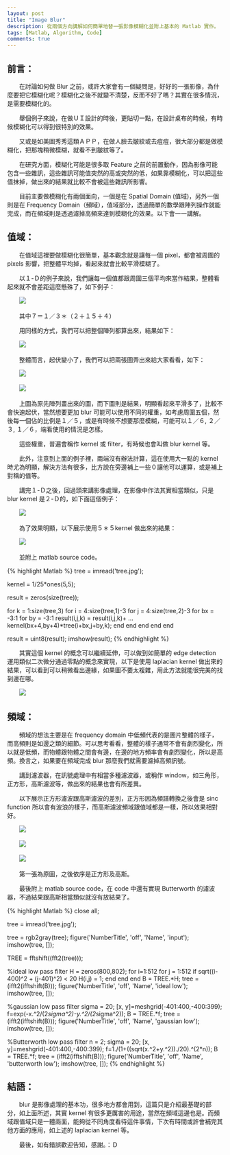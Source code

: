 ```yaml
---
layout: post
title: "Image Blur"
description: 從兩個方向講解如何簡單地替一張影像模糊化並附上基本的 Matlab 實作。
tags: [Matlab, Algorithm, Code]
comments: true
---
```

## 前言：

　　在討論如何做 Blur 之前，或許大家會有一個疑問是，好好的一張影像，為什麼要把它模糊化呢？模糊化之後不就變不清楚，反而不好了嗎？其實在很多情況，是需要模糊化的。

　　舉個例子來說，在做ＵＩ設計的時後，更貼切一點，在設計桌布的時候，有時候模糊化可以得到很特別的效果。

　　又或是如美圖秀秀這類ＡＰＰ，在做人臉去皺紋或去痘痘，很大部分都是做模糊化，把那塊稍微模糊，就看不到皺紋等了。

　　在研究方面，模糊化可能是很多取 Feature 之前的前置動作，因為影像可能包含一些雜訊，這些雜訊可能值突然的高或突然的低，如果靠模糊化，可以把這些值抹掉，做出來的結果就比較不會被這些雜訊所影響。

　　目前主要做模糊化有兩個面向，一個是在 Spatial Domain (值域)，另外一個則是在 Frequency Domain（頻域），值域部分，透過簡單的數學跟陣列操作就能完成，而在頻域則是透過濾掉高頻來達到模糊化的效果。以下會一一講解。

## 值域：

　　在值域這裡要做模糊化很簡單，基本觀念就是讓每一個 pixel，都會被周圍的 pixels 影響，把整體平均掉，看起來就會比較平滑模糊了。

　　以１-Ｄ的例子來說，我們讓每一個值都跟周圍三個平均來當作結果，整體看起來就不會差距這麼懸殊了，如下例子：

　　<img src="{{ site.baseurl }}/img/posts/2015-10-7/0.png">

　　其中７＝１／３＊（２＋１５＋４）

　　用同樣的方式，我們可以把整個陣列都算出來，結果如下：

　　<img src="{{ site.baseurl }}/img/posts/2015-10-7/1.png">

　　整體而言，起伏變小了，我們可以把兩張圖弄出來給大家看看，如下：

　　<img src="{{ site.baseurl }}/img/posts/2015-10-7/2.png">

　　<img src="{{ site.baseurl }}/img/posts/2015-10-7/3.png">

　　上圖為原先陣列畫出來的圖，而下圖則是結果，明顯看起來平滑多了，比較不會快速起伏，當然想要更加 blur 可能可以使用不同的權重，如考慮周圍五個，然後每一個佔的比例是１／５，或是有時候不想要那麼模糊，可能可以１／６, ２／３, １／６，端看使用的情況是怎樣。

　　這些權重，普遍會稱作 kernel 或 filter，有時候也會叫做 blur kernel 等。

　　此外，注意到上面的例子裡，兩端沒有辦法計算，這在使用大一點的 kernel 時尤為明顯，解決方法有很多，比方說在旁邊補上一些０讓他可以運算，或是補上對稱的值等。

　　講完１-Ｄ之後，回過頭來講影像處理，在影像中作法其實相當類似，只是 blur kernel 是２-Ｄ的，如下面這個例子：

　　<img src="{{ site.baseurl }}/img/posts/2015-10-7/4.png">

　　為了效果明顯，以下展示使用５＊５kernel 做出來的結果：

　　<img src="{{ site.baseurl }}/img/posts/2015-10-7/5.png">

　　並附上 matlab source code。

{% highlight Matlab %}
tree = imread('tree.jpg');

kernel = 1/25*ones(5,5);

result = zeros(size(tree));

for k = 1:size(tree,3)
    for i = 4:size(tree,1)-3
        for j = 4:size(tree,2)-3
            for bx = -3:1
                for by = -3:1
                    result(i,j,k) = result(i,j,k)+ ...
                        kernel(bx+4,by+4)*tree(i+bx,j+by,k);
                end
            end
        end
    end
end

result = uint8(result);
imshow(result);
{% endhighlight %}

　　其實這個 kernel 的概念可以繼續延伸，可以做到如簡單的 edge detection 運用類似二次微分通過零點的概念來實現，以下是使用 laplacian kernel 做出來的結果，可以看到可以稍微看出邊緣，如果圖不要太複雜，用此方法就能很完美的找到邊在哪。

　　<img src="{{ site.baseurl }}/img/posts/2015-10-7/6.png">

## 頻域：

　　頻域的想法主要是在 frequency domain 中低頻代表的是圖片整體的樣子，而高頻則是如邊之類的細節。可以思考看看，整體的樣子通常不會有劇烈變化，所以就是低頻，而物體跟物體之間會有邊，在邊的地方頻率會有劇烈變化，所以是高頻。換言之，如果要在頻域完成 blur 那麼我們就需要濾掉高頻訊號。

　　講到濾波器，在訊號處理中有相當多種濾波器，或稱作 window，如三角形，正方形，高斯濾波等，做出來的結果也會有所差異。

　　以下展示正方形濾波跟高斯濾波的差別，正方形因為頻譜轉換之後會是 sinc function 所以會有波浪的樣子，而高斯濾波頻域跟值域都是一樣，所以效果相對好。

　　<img src="{{ site.baseurl }}/img/posts/2015-10-7/7.png">

　　<img src="{{ site.baseurl }}/img/posts/2015-10-7/8.png">

　　<img src="{{ site.baseurl }}/img/posts/2015-10-7/9.png">

　　第一張為原圖，之後依序是正方形及高斯。

　　最後附上 matlab source code，在 code 中還有實現 Butterworth 的濾波器，不過結果跟高斯相當類似就沒有放結果了。

{% highlight Matlab %}
close all;

tree = imread('tree.jpg');

tree = rgb2gray(tree);
figure('NumberTitle', 'off', 'Name', 'input');
imshow(tree, []);

TREE = fftshift((fft2(tree)));

%ideal low pass filter
H = zeros(800,802);
for i=1:512
    for j = 1:512
        if sqrt((i-400)^2 + (j-401)^2) < 20
             H(i,j) = 1;
        end
    end
end
B = TREE.*H;
tree = (ifft2(ifftshift(B)));
figure('NumberTitle', 'off', 'Name', 'ideal low');
imshow(tree, []);

%gaussian low pass filter
sigma = 20;
[x, y]=meshgrid(-401:400,-400:399);
f=exp(-x.^2/(2*sigma^2)-y.^2/(2*sigma^2));
B = TREE.*f;
tree = (ifft2(ifftshift(B)));
figure('NumberTitle', 'off', 'Name', 'gaussian low');
imshow(tree, []);

%Butterworth low pass filter
n = 2;
sigma = 20;
[x, y]=meshgrid(-401:400,-400:399);
f=1./(1+((sqrt(x.^2+y.^2))./20).^(2*n));
B = TREE.*f;
tree = (ifft2(ifftshift(B)));
figure('NumberTitle', 'off', 'Name', 'butterworth low');
imshow(tree, []);
{% endhighlight %}

## 結語：

　　blur 是影像處理的基本功，很多地方都會用到，這篇只是介紹最基礎的部分，如上面所述，其實 kernel 有很多更厲害的用途，當然在頻域這邊也是。而頻域跟值域只是一體兩面，能夠從不同角度看待這件事情，下次有時間或許會補完其他方面的應用，如上述的 laplacian kernel 等。

　　最後，如有錯誤歡迎告知，感謝。：Ｄ
